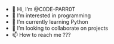 - 👋 Hi, I’m @C0DE-PARR0T
- 👀 I’m interested in programming
- 🌱 I’m currently learning Python
- 💞️ I’m looking to collaborate on projects
- 📫 How to reach me ???

<!---
C0DE-PARR0T/C0DE-PARR0T is a ✨ special ✨ repository because its `README.md` (this file) appears on your GitHub profile.
You can click the Preview link to take a look at your changes.
--->
